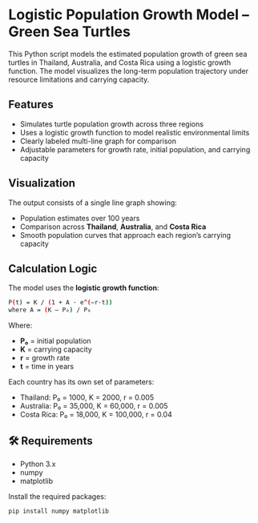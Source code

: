 # Logistic Population Growth Model – Green Sea Turtles

This Python script models the estimated population growth of green sea turtles in Thailand, Australia, and Costa Rica using a logistic growth function. The model visualizes the long-term population trajectory under resource limitations and carrying capacity.

##  Features

- Simulates turtle population growth across three regions
- Uses a logistic growth function to model realistic environmental limits
- Clearly labeled multi-line graph for comparison
- Adjustable parameters for growth rate, initial population, and carrying capacity

## Visualization

The output consists of a single line graph showing:

- Population estimates over 100 years
- Comparison across **Thailand**, **Australia**, and **Costa Rica**
- Smooth population curves that approach each region’s carrying capacity

##  Calculation Logic

The model uses the **logistic growth function**:

```bash
P(t) = K / (1 + A · e^(–r·t))
where A = (K – P₀) / P₀
```

Where:  
- **P₀** = initial population  
- **K** = carrying capacity  
- **r** = growth rate  
- **t** = time in years  

Each country has its own set of parameters:
- Thailand: P₀ = 1000, K = 2000, r = 0.005  
- Australia: P₀ = 35,000, K = 60,000, r = 0.005  
- Costa Rica: P₀ = 18,000, K = 100,000, r = 0.04  

## 🛠 Requirements

- Python 3.x  
- numpy  
- matplotlib

Install the required packages:
```bash
pip install numpy matplotlib
